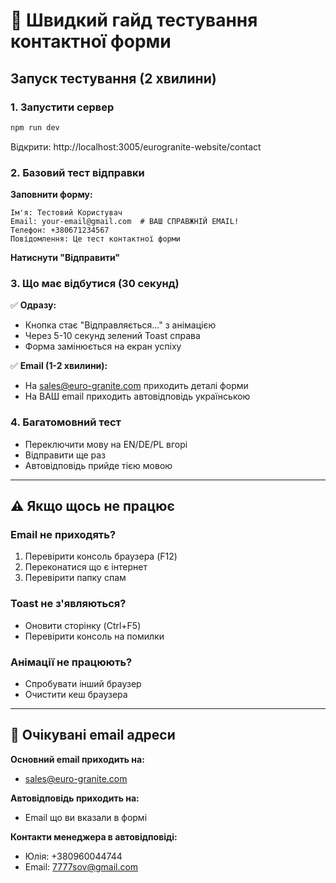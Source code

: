 # 🚀 Швидкий гайд тестування контактної форми

## Запуск тестування (2 хвилини)

### 1. Запустити сервер
```bash
npm run dev
```
Відкрити: http://localhost:3005/eurogranite-website/contact

### 2. Базовий тест відправки
**Заповнити форму:**
```
Ім'я: Тестовий Користувач
Email: your-email@gmail.com  # ВАШ СПРАВЖНІЙ EMAIL!
Телефон: +380671234567
Повідомлення: Це тест контактної форми
```

**Натиснути "Відправити"**

### 3. Що має відбутися (30 секунд)
✅ **Одразу:**
- Кнопка стає "Відправляється..." з анімацією
- Через 5-10 секунд зелений Toast справа
- Форма замінюється на екран успіху

✅ **Email (1-2 хвилини):**
- На sales@euro-granite.com приходить деталі форми
- На ВАШ email приходить автовідповідь українською

### 4. Багатомовний тест
- Переключити мову на EN/DE/PL вгорі
- Відправити ще раз
- Автовідповідь прийде тією мовою

---

## ⚠️ Якщо щось не працює

### Email не приходять?
1. Перевірити консоль браузера (F12)
2. Переконатися що є інтернет
3. Перевірити папку спам

### Toast не з'являються?
- Оновити сторінку (Ctrl+F5)
- Перевірити консоль на помилки

### Анімації не працюють?
- Спробувати інший браузер
- Очистити кеш браузера

---

## 📧 Очікувані email адреси

**Основний email приходить на:**
- sales@euro-granite.com

**Автовідповідь приходить на:**
- Email що ви вказали в формі

**Контакти менеджера в автовідповіді:**
- Юлія: +380960044744
- Email: 7777sov@gmail.com